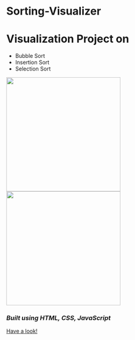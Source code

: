 # Sorting-Visualizer
# Visualization Project on
* Bubble Sort
* Insertion Sort
* Selection Sort
<img src="https://user-images.githubusercontent.com/76208395/179390558-d721672d-ab64-4f3a-a6e5-cec329ca089e.png" widht="500px" height="300px">
<img src="https://user-images.githubusercontent.com/76208395/179390731-4296bbe0-69ea-483a-8ac4-c1553e83fbe2.png" widht="500px" height="300px">

### *Built using HTML, CSS, JavaScript*
[Have a look!]()
